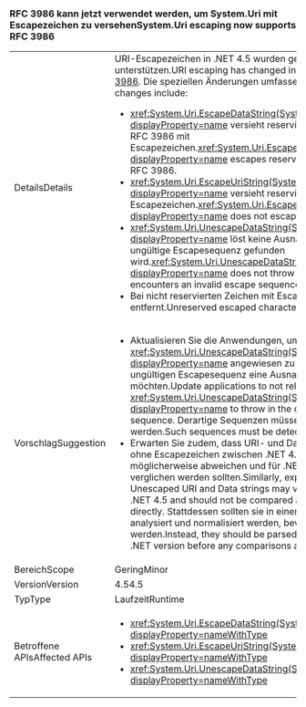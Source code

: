 ### <a name="systemuri-escaping-now-supports-rfc-3986"></a><span data-ttu-id="9b39d-101">RFC 3986 kann jetzt verwendet werden, um System.Uri mit Escapezeichen zu versehen</span><span class="sxs-lookup"><span data-stu-id="9b39d-101">System.Uri escaping now supports RFC 3986</span></span>

|   |   |
|---|---|
|<span data-ttu-id="9b39d-102">Details</span><span class="sxs-lookup"><span data-stu-id="9b39d-102">Details</span></span>|<span data-ttu-id="9b39d-103">URI-Escapezeichen in .NET 4.5 wurden geändert, um [RFC 3986](http://tools.ietf.org/html/rfc3986) zu unterstützen.</span><span class="sxs-lookup"><span data-stu-id="9b39d-103">URI escaping has changed in .NET 4.5 to support [RFC 3986](http://tools.ietf.org/html/rfc3986).</span></span> <span data-ttu-id="9b39d-104">Die speziellen Änderungen umfassen Folgendes:</span><span class="sxs-lookup"><span data-stu-id="9b39d-104">Specific changes include:</span></span><ul><li><span data-ttu-id="9b39d-105"><xref:System.Uri.EscapeDataString(System.String)?displayProperty=name> versieht reservierte Zeichen basierend auf RFC 3986 mit Escapezeichen.</span><span class="sxs-lookup"><span data-stu-id="9b39d-105"><xref:System.Uri.EscapeDataString(System.String)?displayProperty=name> escapes reserved characters based on RFC 3986.</span></span></li><li><span data-ttu-id="9b39d-106"><xref:System.Uri.EscapeUriString(System.String)?displayProperty=name> versieht reservierte Zeichen nicht mit Escapezeichen.</span><span class="sxs-lookup"><span data-stu-id="9b39d-106"><xref:System.Uri.EscapeUriString(System.String)?displayProperty=name> does not escape reserved characters.</span></span></li><li><span data-ttu-id="9b39d-107"><xref:System.Uri.UnescapeDataString(System.String)?displayProperty=name> löst keine Ausnahme aus, wenn eine ungültige Escapesequenz gefunden wird.</span><span class="sxs-lookup"><span data-stu-id="9b39d-107"><xref:System.Uri.UnescapeDataString(System.String)?displayProperty=name> does not throw an exception if it encounters an invalid escape sequence.</span></span></li><li><span data-ttu-id="9b39d-108">Bei nicht reservierten Zeichen mit Escapezeichen werden letztere entfernt.</span><span class="sxs-lookup"><span data-stu-id="9b39d-108">Unreserved escaped characters are un-escaped.</span></span></li></ul>|
|<span data-ttu-id="9b39d-109">Vorschlag</span><span class="sxs-lookup"><span data-stu-id="9b39d-109">Suggestion</span></span>|<ul><li><span data-ttu-id="9b39d-110">Aktualisieren Sie die Anwendungen, um nicht auf <xref:System.Uri.UnescapeDataString(System.String)?displayProperty=name> angewiesen zu sein, wenn Sie bei einer ungültigen Escapesequenz eine Ausnahme auslösen möchten.</span><span class="sxs-lookup"><span data-stu-id="9b39d-110">Update applications to not rely on <xref:System.Uri.UnescapeDataString(System.String)?displayProperty=name> to throw in the case of an invalid escape sequence.</span></span> <span data-ttu-id="9b39d-111">Derartige Sequenzen müssen jetzt direkt erkannt werden.</span><span class="sxs-lookup"><span data-stu-id="9b39d-111">Such sequences must be detected directly now.</span></span></li><li><span data-ttu-id="9b39d-112">Erwarten Sie zudem, dass URI- und Datenzeichenfolgen mit und ohne Escapezeichen zwischen .NET 4.0 und .NET 4.5 möglicherweise abweichen und für .NET-Versionen nicht direkt verglichen werden sollten.</span><span class="sxs-lookup"><span data-stu-id="9b39d-112">Similarly, expect that Escaped and Unescaped URI and Data strings may vary from .NET 4.0 and .NET 4.5 and should not be compared across .NET versions directly.</span></span> <span data-ttu-id="9b39d-113">Stattdessen sollten sie in einer einzelnen .NET-Version analysiert und normalisiert werden, bevor Vergleiche durchgeführt werden.</span><span class="sxs-lookup"><span data-stu-id="9b39d-113">Instead, they should be parsed and normalized in a single .NET version before any comparisons are made.</span></span></li></ul>|
|<span data-ttu-id="9b39d-114">Bereich</span><span class="sxs-lookup"><span data-stu-id="9b39d-114">Scope</span></span>|<span data-ttu-id="9b39d-115">Gering</span><span class="sxs-lookup"><span data-stu-id="9b39d-115">Minor</span></span>|
|<span data-ttu-id="9b39d-116">Version</span><span class="sxs-lookup"><span data-stu-id="9b39d-116">Version</span></span>|<span data-ttu-id="9b39d-117">4.5</span><span class="sxs-lookup"><span data-stu-id="9b39d-117">4.5</span></span>|
|<span data-ttu-id="9b39d-118">Typ</span><span class="sxs-lookup"><span data-stu-id="9b39d-118">Type</span></span>|<span data-ttu-id="9b39d-119">Laufzeit</span><span class="sxs-lookup"><span data-stu-id="9b39d-119">Runtime</span></span>|
|<span data-ttu-id="9b39d-120">Betroffene APIs</span><span class="sxs-lookup"><span data-stu-id="9b39d-120">Affected APIs</span></span>|<ul><li><xref:System.Uri.EscapeDataString(System.String)?displayProperty=nameWithType></li><li><xref:System.Uri.EscapeUriString(System.String)?displayProperty=nameWithType></li><li><xref:System.Uri.UnescapeDataString(System.String)?displayProperty=nameWithType></li></ul>|

